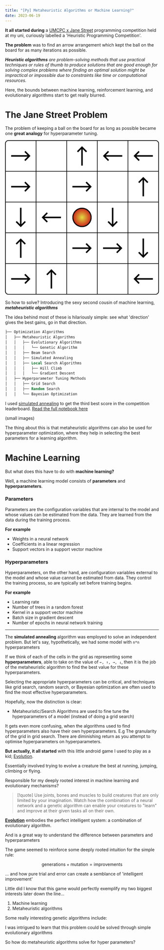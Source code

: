 ```yaml
---
title: "[Py] Metaheuristic Algorithms or Machine Learning?"
date: 2023-06-19
---
```


**It all started during** a [UMCPC x Jane Street]() programming competition held at my uni, curiously labelled a 'Heuristic Programming Competition'.

**The problem** was to find an arrow arrangement which kept the ball on the board for as many iterations as possible. 

***Heuristic algorithms** are problem-solving methods that use practical techniques or rules of thumb to produce solutions that are good enough for solving complex problems where finding an optimal solution might be impractical or impossible due to constraints like time or computational resources.*


Here, the bounds between machine learning, reinforcement learning, and evolutionairy algorithms start to get really blurred. 


# The Jane Street Problem 

The problem of keeping a ball on the board for as long as possible became one **great analogy** for hyperparameter tuning. 

![](/images/amanda-automaton.gif)

So how to solve? Introducing the sexy second cousin of machine learning, ***metaheuristic algorithms***

The idea behind most of these is hilariously simple: see what 'direction' gives the best gains, go in that direction. 

```sql
├── Optimization Algorithms
│   ├── Metaheuristic Algorithms
│   │   ├── Evolutionary Algorithms
│   │   │   └── Genetic Algorithm
│   │   ├── Beam Search
│   │   ├── Simulated Annealing
│   │   ├── Local Search Algorithms
│   │   │   ├── Hill Climb
│   │   │   └── Gradient Descent
│   ├── Hyperparameter Tuning Methods
│   │   ├── Grid Search
│   │   ├── Random Search
│   │   └── Bayesian Optimization
```

I used [simulated annealing](https://en.wikipedia.org/wiki/Simulated_annealing) to get the third best score in the competition leaderboard. [Read the full notebook here]()

(small images)

The thing about this is that metaheuristic algorithms can also be used for hyperparameter optimization, where they help in selecting the best parameters for a learning algorithm.





# Machine Learning

But what does this have to do with **machine learning?**

Well, a machine learning model consists of **parameters** and **hyperparameters**.

### Parameters 

Parameters are the configuration variables that are internal to the model and whose values can be estimated from the data. They are learned from the data during the training process. 

**For example**
- Weights in a neural network
- Coefficients in a linear regression
- Support vectors in a support vector machine

### Hyperparameters

Hyperparameters, on the other hand, are configuration variables external to the model and whose value cannot be estimated from data. They control the training process, so are typically set before training begins. 

**For example**
- Learning rate
- Number of trees in a random forest
- Kernel in a support vector machine
- Batch size in gradient descent
- Number of epochs in neural network training

---

The **simulated annealing** algorithm was employed to solve an independent problem. But let's say, hypothetically, we had some model with `n*n` hyperparameters

If we think of each of the cells in the grid as representing some **hyperparameters**, able to take on the value of `←, ↑, →, ↓`, then it is the job of the metaheuristic algorithm to find the best value for these hyperparameters.

Selecting the appropriate hyperparameters can be critical, and techniques like grid search, random search, or Bayesian optimization are often used to find the most effective hyperparameters.

Hopefully, now the distinction is clear: 

- Metaheuristic/Search Algorithms are used to fine tune the hyperparameters of a model (instead of doing a grid search)


It gets even more confusing, when the algorithms used to find hyperparameters also have their own hyperparameters. 
E.g The granularity of the grid in grid search. 
There are diminishing return as you attempt to optimise hyperparameters on hyperparameters. 






**But actually, it all started** with this little android game I used to play as a kid; [Evolution](https://keiwan.itch.io/evolution). 

Essentially involved trying to evolve a creature the best at running, jumping, climbing or flying.

Responsible for my deeply rooted interest in machine learning and evolutionary mechanisms? 


> [!quote] Use joints, bones and muscles to build creatures that are only limited by your imagination. Watch how the combination of a neural network and a genetic algorithm can enable your creatures to "learn" and improve at their given tasks all on their own.



**[Evolution]()** embodies the perfect intelligent system: a combination of evolutionary algorithm.

And is a great way to understand the difference between parameters and hyperparameters

The game seemed to reinforce some deeply rooted intuition for the simple rule: 

$$\text{generations}+\text{mutation}=\text{improvements}$$

... and how pure trial and error can create a semblance of 'intelligent improvement'

Little did I know that this game would perfectly exemplify my two biggest interests later down the line... 
1. Machine learning
2. Metaheuristic algorithms


Some really interesting genetic algorithms include: 

I was intrigued to learn that this problem could be solved through simple evolutionary algorithms

So how do metaheuristic algorithms solve for hyper parameters? 